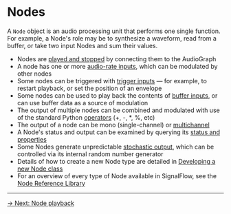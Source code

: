 # Nodes

A `Node` object is an audio processing unit that performs one single function. For example, a Node's role may be to synthesize a waveform, read from a buffer, or take two input Nodes and sum their values.

- Nodes are [played and stopped](/node/playback) by connecting them to the AudioGraph 
- A node has one or more [audio-rate inputs](/node/inputs#audio-rate-inputs), which can be modulated by other nodes
- Some nodes can be triggered with [trigger inputs](/node/inputs#triggers) — for example, to restart playback, or set the position of an envelope
- Some nodes can be used to play back the contents of [buffer inputs](/node/inputs#buffer-inputs), or can use buffer data as a source of modulation
- The output of multiple nodes can be combined and modulated with use of the standard Python [operators](/node/operators) (+, -, *, %, etc)
- The output of a node can be mono (single-channel) or [multichannel](/node/multichannel)
- A Node's status and output can be examined by querying its [status and properties](/node/properties)
- Some Nodes generate unpredictable [stochastic output](/node/stochastic), which can be controlled via its internal random number generator 
- Details of how to create a new Node type are detailed in [Developing a new Node class](/node/developing)
- For an overview of every type of Node available in SignalFlow, see the [Node Reference Library](/node/library)

---

[→ Next: Node playback](/node/playback)